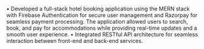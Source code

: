 • Developed a full-stack hotel booking application using the MERN stack with Firebase Authentication for secure user management
and Razorpay for seamless payment processing. The application allowed users to search, book, and pay for accommodations
while providing real-time updates and a smooth user experience.
• Integrated RESTful API architecture for seamless interaction between front-end and back-end services.
